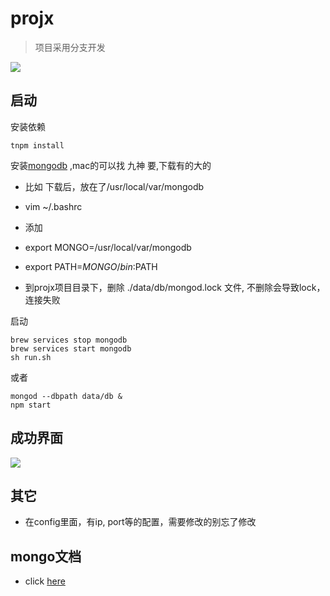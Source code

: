 # projx

> 项目采用分支开发

![](http://img3.tbcdn.cn/tfscom/TB1uj81GVXXXXXCXVXXVZ8dFXXX)

## 启动

安装依赖

```
tnpm install
```

安装[mongodb](https://www.mongodb.org/downloads) ,mac的可以找 九神 要,下载有的大的

 * 比如 下载后，放在了/usr/local/var/mongodb

 * vim ~/.bashrc
 * 添加
 * export MONGO=/usr/local/var/mongodb
 * export PATH=$MONGO/bin:$PATH

 * 到projx项目目录下，删除 ./data/db/mongod.lock 文件, 不删除会导致lock，连接失败

启动

```
brew services stop mongodb
brew services start mongodb
sh run.sh
```

或者 

```
mongod --dbpath data/db &
npm start

```

## 成功界面

![](http://img3.tbcdn.cn/tfscom/TB1KW0QGVXXXXbSXXXXVZ8dFXXX)


## 其它
* 在config里面，有ip, port等的配置，需要修改的别忘了修改

## mongo文档
* click [here](http://docs.mongodb.org/manual/tutorial/getting-started/#getting-started-create-documents)
